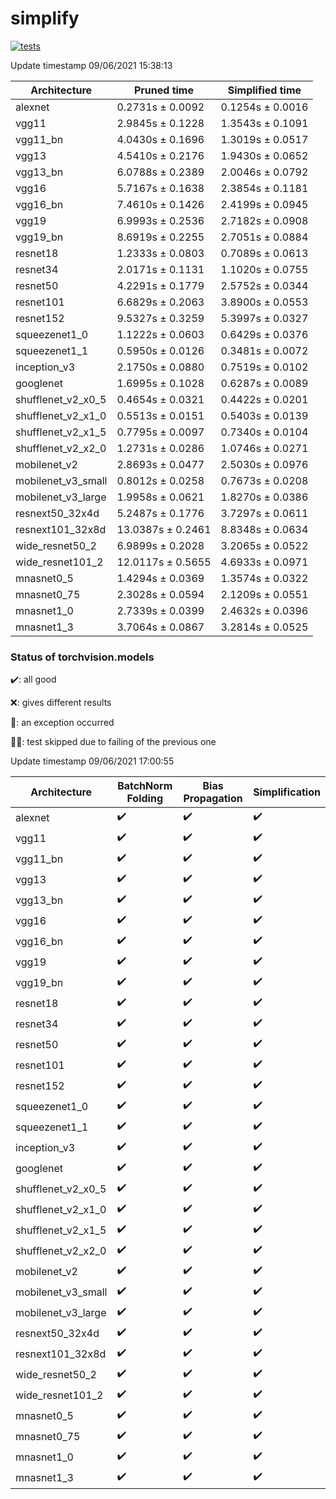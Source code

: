 # simplify

[![tests](https://github.com/EIDOSlab/simplify/actions/workflows/test.yaml/badge.svg)](https://github.com/EIDOSlab/simplify/actions/workflows/test.yaml)

<!-- benchmark starts -->
Update timestamp 09/06/2021 15:38:13

| Architecture       | Pruned time       | Simplified time   |
|--------------------|-------------------|-------------------|
| alexnet            | 0.2731s ± 0.0092  | 0.1254s ± 0.0016  |
| vgg11              | 2.9845s ± 0.1228  | 1.3543s ± 0.1091  |
| vgg11_bn           | 4.0430s ± 0.1696  | 1.3019s ± 0.0517  |
| vgg13              | 4.5410s ± 0.2176  | 1.9430s ± 0.0652  |
| vgg13_bn           | 6.0788s ± 0.2389  | 2.0046s ± 0.0792  |
| vgg16              | 5.7167s ± 0.1638  | 2.3854s ± 0.1181  |
| vgg16_bn           | 7.4610s ± 0.1426  | 2.4199s ± 0.0945  |
| vgg19              | 6.9993s ± 0.2536  | 2.7182s ± 0.0908  |
| vgg19_bn           | 8.6919s ± 0.2255  | 2.7051s ± 0.0884  |
| resnet18           | 1.2333s ± 0.0803  | 0.7089s ± 0.0613  |
| resnet34           | 2.0171s ± 0.1131  | 1.1020s ± 0.0755  |
| resnet50           | 4.2291s ± 0.1779  | 2.5752s ± 0.0344  |
| resnet101          | 6.6829s ± 0.2063  | 3.8900s ± 0.0553  |
| resnet152          | 9.5327s ± 0.3259  | 5.3997s ± 0.0327  |
| squeezenet1_0      | 1.1222s ± 0.0603  | 0.6429s ± 0.0376  |
| squeezenet1_1      | 0.5950s ± 0.0126  | 0.3481s ± 0.0072  |
| inception_v3       | 2.1750s ± 0.0880  | 0.7519s ± 0.0102  |
| googlenet          | 1.6995s ± 0.1028  | 0.6287s ± 0.0089  |
| shufflenet_v2_x0_5 | 0.4654s ± 0.0321  | 0.4422s ± 0.0201  |
| shufflenet_v2_x1_0 | 0.5513s ± 0.0151  | 0.5403s ± 0.0139  |
| shufflenet_v2_x1_5 | 0.7795s ± 0.0097  | 0.7340s ± 0.0104  |
| shufflenet_v2_x2_0 | 1.2731s ± 0.0286  | 1.0746s ± 0.0271  |
| mobilenet_v2       | 2.8693s ± 0.0477  | 2.5030s ± 0.0976  |
| mobilenet_v3_small | 0.8012s ± 0.0258  | 0.7673s ± 0.0208  |
| mobilenet_v3_large | 1.9958s ± 0.0621  | 1.8270s ± 0.0386  |
| resnext50_32x4d    | 5.2487s ± 0.1776  | 3.7297s ± 0.0611  |
| resnext101_32x8d   | 13.0387s ± 0.2461 | 8.8348s ± 0.0634  |
| wide_resnet50_2    | 6.9899s ± 0.2028  | 3.2065s ± 0.0522  |
| wide_resnet101_2   | 12.0117s ± 0.5655 | 4.6933s ± 0.0971  |
| mnasnet0_5         | 1.4294s ± 0.0369  | 1.3574s ± 0.0322  |
| mnasnet0_75        | 2.3028s ± 0.0594  | 2.1209s ± 0.0551  |
| mnasnet1_0         | 2.7339s ± 0.0399  | 2.4632s ± 0.0396  |
| mnasnet1_3         | 3.7064s ± 0.0867  | 3.2814s ± 0.0525  |
<!-- benchmark ends -->

### Status of torchvision.models

:heavy_check_mark:: all good

:x:: gives different results

:cursing_face:: an exception occurred

:man_shrugging:: test skipped due to failing of the previous one

<!-- table starts -->
Update timestamp 09/06/2021 17:00:55

|    Architecture    |  BatchNorm Folding  |  Bias Propagation  |   Simplification   |
|--------------------|---------------------|--------------------|--------------------|
|      alexnet       | :heavy_check_mark:  | :heavy_check_mark: | :heavy_check_mark: |
|       vgg11        | :heavy_check_mark:  | :heavy_check_mark: | :heavy_check_mark: |
|      vgg11_bn      | :heavy_check_mark:  | :heavy_check_mark: | :heavy_check_mark: |
|       vgg13        | :heavy_check_mark:  | :heavy_check_mark: | :heavy_check_mark: |
|      vgg13_bn      | :heavy_check_mark:  | :heavy_check_mark: | :heavy_check_mark: |
|       vgg16        | :heavy_check_mark:  | :heavy_check_mark: | :heavy_check_mark: |
|      vgg16_bn      | :heavy_check_mark:  | :heavy_check_mark: | :heavy_check_mark: |
|       vgg19        | :heavy_check_mark:  | :heavy_check_mark: | :heavy_check_mark: |
|      vgg19_bn      | :heavy_check_mark:  | :heavy_check_mark: | :heavy_check_mark: |
|      resnet18      | :heavy_check_mark:  | :heavy_check_mark: | :heavy_check_mark: |
|      resnet34      | :heavy_check_mark:  | :heavy_check_mark: | :heavy_check_mark: |
|      resnet50      | :heavy_check_mark:  | :heavy_check_mark: | :heavy_check_mark: |
|     resnet101      | :heavy_check_mark:  | :heavy_check_mark: | :heavy_check_mark: |
|     resnet152      | :heavy_check_mark:  | :heavy_check_mark: | :heavy_check_mark: |
|   squeezenet1_0    | :heavy_check_mark:  | :heavy_check_mark: | :heavy_check_mark: |
|   squeezenet1_1    | :heavy_check_mark:  | :heavy_check_mark: | :heavy_check_mark: |
|    inception_v3    | :heavy_check_mark:  | :heavy_check_mark: | :heavy_check_mark: |
|     googlenet      | :heavy_check_mark:  | :heavy_check_mark: | :heavy_check_mark: |
| shufflenet_v2_x0_5 | :heavy_check_mark:  | :heavy_check_mark: | :heavy_check_mark: |
| shufflenet_v2_x1_0 | :heavy_check_mark:  | :heavy_check_mark: | :heavy_check_mark: |
| shufflenet_v2_x1_5 | :heavy_check_mark:  | :heavy_check_mark: | :heavy_check_mark: |
| shufflenet_v2_x2_0 | :heavy_check_mark:  | :heavy_check_mark: | :heavy_check_mark: |
|    mobilenet_v2    | :heavy_check_mark:  | :heavy_check_mark: | :heavy_check_mark: |
| mobilenet_v3_small | :heavy_check_mark:  | :heavy_check_mark: | :heavy_check_mark: |
| mobilenet_v3_large | :heavy_check_mark:  | :heavy_check_mark: | :heavy_check_mark: |
|  resnext50_32x4d   | :heavy_check_mark:  | :heavy_check_mark: | :heavy_check_mark: |
|  resnext101_32x8d  | :heavy_check_mark:  | :heavy_check_mark: | :heavy_check_mark: |
|  wide_resnet50_2   | :heavy_check_mark:  | :heavy_check_mark: | :heavy_check_mark: |
|  wide_resnet101_2  | :heavy_check_mark:  | :heavy_check_mark: | :heavy_check_mark: |
|     mnasnet0_5     | :heavy_check_mark:  | :heavy_check_mark: | :heavy_check_mark: |
|    mnasnet0_75     | :heavy_check_mark:  | :heavy_check_mark: | :heavy_check_mark: |
|     mnasnet1_0     | :heavy_check_mark:  | :heavy_check_mark: | :heavy_check_mark: |
|     mnasnet1_3     | :heavy_check_mark:  | :heavy_check_mark: | :heavy_check_mark: |
<!-- table ends -->